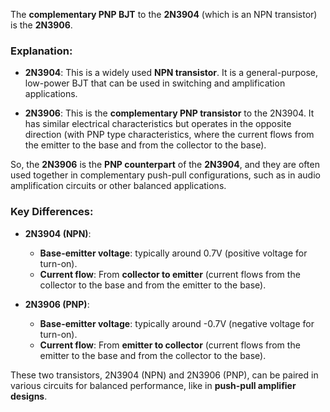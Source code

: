 The **complementary PNP BJT** to the **2N3904** (which is an NPN transistor) is the **2N3906**.

### Explanation:

- **2N3904**: This is a widely used **NPN transistor**. It is a general-purpose, low-power BJT that can be used in switching and amplification applications.
  
- **2N3906**: This is the **complementary PNP transistor** to the 2N3904. It has similar electrical characteristics but operates in the opposite direction (with PNP type characteristics, where the current flows from the emitter to the base and from the collector to the base).

So, the **2N3906** is the **PNP counterpart** of the **2N3904**, and they are often used together in complementary push-pull configurations, such as in audio amplification circuits or other balanced applications.

### Key Differences:

- **2N3904 (NPN)**:
  - **Base-emitter voltage**: typically around 0.7V (positive voltage for turn-on).
  - **Current flow**: From **collector to emitter** (current flows from the collector to the base and from the emitter to the base).
  
- **2N3906 (PNP)**:
  - **Base-emitter voltage**: typically around -0.7V (negative voltage for turn-on).
  - **Current flow**: From **emitter to collector** (current flows from the emitter to the base and from the collector to the base).

These two transistors, 2N3904 (NPN) and 2N3906 (PNP), can be paired in various circuits for balanced performance, like in **push-pull amplifier designs**.
